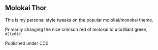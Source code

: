 Molokai Thor
------------

This is my personal style tweaks on the popular molokai/monokai theme.

Primarily changing the nice crimson red of molokai to a brilliant green, `#21e61d`

Published under CC0

